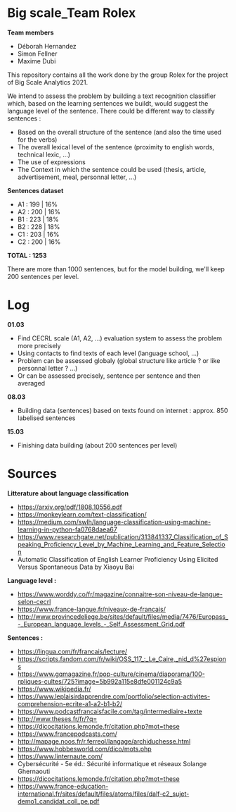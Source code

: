 # Big scale_Team Rolex 

**Team members**

 - Déborah Hernandez 
 - Simon Fellner
 - Maxime Dubi

This repository contains all the work done by the group Rolex for the project of Big Scale Analytics 2021.

We intend to assess the problem by building a text recognition classifier which, based on the learning sentences we buildt, would suggest the language level of the sentence. There could be different way to classify sentences : 
 - Based on the overall structure of the sentence (and also the time used for the verbs)
 - The overall lexical level of the sentence (proximity to english words, technical lexic, ...)
 - The use of expressions
 - The Context in which the sentence could be used (thesis, article, advertisement, meal, personnal letter, ...)

**Sentences dataset**
 - A1 : 199 | 16%
 - A2 : 200 | 16%
 - B1 : 223 | 18%
 - B2 : 228 | 18%
 - C1 : 203 | 16%
 - C2 : 200 | 16%
 
 **TOTAL : 1253**
 
 There are more than 1000 sentences, but for the model building, we'll keep 200 sentences per level.

# Log

**01.03**
 - Find CECRL scale (A1, A2, ...) evaluation system to assess the problem more precisely
 - Using contacts to find texts of each level (language school, ...)
 - Problem can be assessed globaly (global structure like article ? or like personnal letter ? ...)
 - Or can be assessed precisely, sentence per sentence and then averaged

**08.03**
 - Building data (sentences) based on texts found on internet : approx. 850 labelised sentences

**15.03**
 - Finishing data building (about 200 sentences per level)

# Sources

 **Litterature about language classification**
  - https://arxiv.org/pdf/1808.10556.pdf
  - https://monkeylearn.com/text-classification/
  - https://medium.com/swlh/language-classification-using-machine-learning-in-python-fa0768daea67
  - https://www.researchgate.net/publication/313841337_Classification_of_Speaking_Proficiency_Level_by_Machine_Learning_and_Feature_Selection
  - Automatic Classification of English Learner Proficiency Using Elicited Versus Spontaneous Data by Xiaoyu Bai

 **Language level :**
  - https://www.worddy.co/fr/magazine/connaitre-son-niveau-de-langue-selon-cecrl
  - https://www.france-langue.fr/niveaux-de-francais/
  - http://www.provincedeliege.be/sites/default/files/media/7476/Europass_-_European_language_levels_-_Self_Assessment_Grid.pdf

  **Sentences :**
  - https://lingua.com/fr/francais/lecture/
  - https://scripts.fandom.com/fr/wiki/OSS_117_:_Le_Caire,_nid_d%27espions
  - https://www.gqmagazine.fr/pop-culture/cinema/diaporama/100-rpliques-cultes/725?image=5b992a115e8dfe001124c9a5
  - https://www.wikipedia.fr/
  - https://www.leplaisirdapprendre.com/portfolio/selection-activites-comprehension-ecrite-a1-a2-b1-b2/
  - https://www.podcastfrancaisfacile.com/tag/intermediaire+texte
  - http://www.theses.fr/fr/?q=
  - https://dicocitations.lemonde.fr/citation.php?mot=these
  - https://www.francepodcasts.com/
  - http://mapage.noos.fr/r.ferreol/langage/archiduchesse.html
  - https://www.hobbesworld.com/dico/mots.php
  - https://www.linternaute.com/
  - Cybersécurité - 5e éd.: Sécurité informatique et réseaux Solange Ghernaouti
  - https://dicocitations.lemonde.fr/citation.php?mot=these
  - https://www.france-education-international.fr/sites/default/files/atoms/files/dalf-c2_sujet-demo1_candidat_coll_pe.pdf
